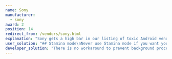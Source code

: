 ```yaml
---
name: Sony
manufacturer:
  - sony
award: 2
position: 14
redirect_from: /vendors/sony.html
explanation: "Sony gets a high bar in our listing of toxic Android vendors, as historically Sony introduced the first very effective non-standard background process optimization and opened Pandora's box.\nIt is called **Stamina mode**, and it instantly breaks all background processes and all alarms if enabled."
user_solution: "## Stamina mode\nNever use Stamina mode if you want your device to do something useful when not actively using it. Despite the official description, it does not affect only mobile data and WiFi, it also terminuates any background processes.\nStamine mode can be find (and disabled) at either *Battery* section or *Power management* section.\n<div class=\"img-block\">\n  <figure>\n    <img src=\"/assets/img/sony/sony_stamina.jpg\">\n    <figcaption>Older Androids.</figcaption>\n  </figure>\n  <figure>\n    <img src=\"/assets/img/sony/sony_stamina2.png\">\n    <figcaption>Newer Androids.</figcaption>\n  </figure>\n</div>\n## Adaptive battery\nAdaptive battery was reported on Android 11, but it can be present on earlier versions too.\n<div class=\"img-block\">\n  <figure>\n    <img src=\"/assets/img/sony/sony_adaptive.png\">\n  </figure>\n</div>\n## Power-saving feature\nThe app you need to run in the background needs to be set as *Excepted* from Power-saving feature.\n_System settings ​→ Apps & Notifications ​→ Advanced ​→ Special app access ​→ Power saving feature_\n<div class=\"img-block\">\n  <figure>\n    <img src=\"/assets/img/sony/sony_powersave.png\">\n    <figcaption>Switch Your app to <strong>Excepted</strong>.</figcaption>\n  </figure>\n</div>\n## Battery optimisation\nTry to make your app not battery optimized in *Phone settings > Battery > Three dots in the top right corner > Battery optimisation > Apps > your app*."
developer_solution: "There is no workaround to prevent background process optimizations in *Stamina mode*, but at least apps can detect that Stamina mode is enabled with the following command:\n```\nif (Build.MANUFACTURER.equals(\"sony\") && android.provider.Settings.Secure.getInt(context.getContentResolver(), \"somc.stamina_mode\", 0) > 0) {\n    // show warning\n}\n```\nThe problem is this will only tell if Stamina is enabled, but not if it is currently applied, but we can assume it is when not charged and battery is under X% (TBS)"
---
```


